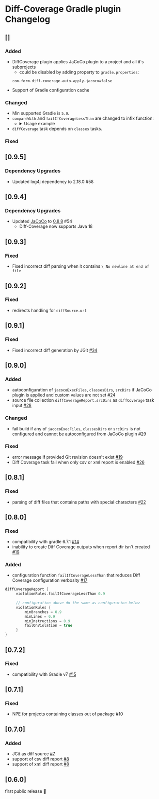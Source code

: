 # Diff-Coverage Gradle plugin Changelog

## [<NEXT-RELEASE>]
### Added
- DiffCoverage plugin applies JaCoCo plugin to a project and all it's subprojects
  - could be disabled by adding property to `gradle.properties`:
  ```
  com.form.diff-coverage.auto-apply-jacoco=false
  ```
- Support of Gradle configuration cache

### Changed
- Min supported Gradle is `5.0`.
- `compareWith` and `failIfCoverageLessThan` are changed to infix function: 
  - <details>
    <summary>Usage example</summary>
    
     ```kotlin
    // kotlin gradle dsl 
    configure<com.form.coverage.gradle.ChangesetCoverageConfiguration> {
        // both are correct
        diffSource.git compareWith "HEAD"
        diffSource.git.compareWith("HEAD")
        
        // both are correct
        violationRules failIfCoverageLessThan 0.7
        violationRules.failIfCoverageLessThan(0.7)
    }
    
    ```
    </details>
- `diffCoverage` task depends on `classes` tasks.
  
### Fixed


## [0.9.5]
### Dependency Upgrades
- Updated log4j dependency to 2.18.0 #58


## [0.9.4]
### Dependency Upgrades
- Updated [JaCoCo] to [0.8.8](https://github.com/jacoco/jacoco/releases/tag/v0.8.8) #54
  - Diff-Coverage now supports Java 18


## [0.9.3]
### Fixed
- Fixed incorrect diff parsing when it contains `\ No newline at end of file`


## [0.9.2]
### Fixed
- redirects handling for `diffSource.url`


## [0.9.1]
### Fixed
- Fixed incorrect diff generation by JGit [#34](https://github.com/form-com/diff-coverage-gradle/issues/34)


## [0.9.0]
### Added
- autoconfiguration of `jacocoExecFiles`, `classesDirs`, `srcDirs` if JaCoCo plugin is applied and custom values are not set [#24](https://github.com/form-com/diff-coverage-gradle/issues/24)
- source file collection `diffCoverageReport.srcDirs` as `diffCoverage` task input [#28](https://github.com/form-com/diff-coverage-gradle/issues/28)
### Changed
- fail build if any of `jacocoExecFiles`, `classesDirs` or `srcDirs` is not configured and cannot be autoconfigured from JaCoCo plugin [#29](https://github.com/form-com/diff-coverage-gradle/issues/29)
### Fixed
- error message if provided Git revision doesn't exist [#19](https://github.com/form-com/diff-coverage-gradle/issues/19)
- Diff Coverage task fail when only csv or xml report is enabled [#26](https://github.com/form-com/diff-coverage-gradle/issues/26)

## [0.8.1]
### Fixed
- parsing of diff files that contains paths with special characters [#22](https://github.com/form-com/diff-coverage-gradle/issues/22)

## [0.8.0]
### Fixed
- compatibility with gradle 6.7.1 [#14](https://github.com/form-com/diff-coverage-gradle/issues/14)
- inability to create Diff Coverage outputs when report dir isn't created [#16](https://github.com/form-com/diff-coverage-gradle/issues/16)
### Added
- configuration function `failIfCoverageLessThan` that reduces Diff Coverage configuration verbosity [#17](https://github.com/form-com/diff-coverage-gradle/issues/17)
```groovy
diffCoverageReport {
     violationRules.failIfCoverageLessThan 0.9
     
     // configuration above do the same as configuration below
     violationRules {
         minBranches = 0.9
         minLines = 0.9
         minInstructions = 0.9
         failOnViolation = true
     }
}
```

## [0.7.2]
### Fixed
- compatibility with Gradle v7 [#15](https://github.com/form-com/diff-coverage-gradle/issues/15)

## [0.7.1]
### Fixed
- NPE for projects containing classes out of package [#10](https://github.com/form-com/diff-coverage-gradle/issues/10)

## [0.7.0]
### Added
- JGit as diff source [#7](https://github.com/form-com/diff-coverage-gradle/issues/7)
- support of csv diff report [#8](https://github.com/form-com/diff-coverage-gradle/issues/8)
- support of xml diff report [#8](https://github.com/form-com/diff-coverage-gradle/issues/8)

## [0.6.0]
first public release :birthday:


[JaCoCo]: https://github.com/jacoco/jacoco/releases/tag/v0.8.8
